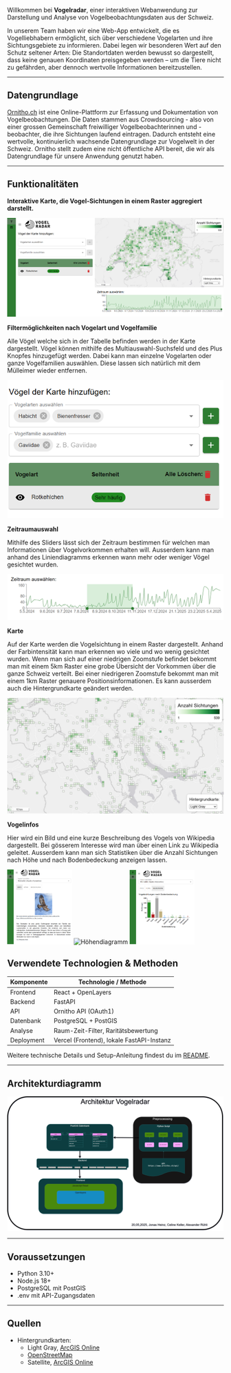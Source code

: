Willkommen bei **Vogelradar**, einer interaktiven Webanwendung zur Darstellung und Analyse von Vogelbeobachtungsdaten aus der Schweiz.  

In unserem Team haben wir eine Web-App entwickelt, die es Vogelliebhabern ermöglicht, sich über verschiedene Vogelarten und ihre Sichtungsgebiete zu informieren. Dabei legen wir besonderen Wert auf den Schutz seltener Arten: Die Standortdaten werden bewusst so dargestellt, dass keine genauen Koordinaten preisgegeben werden – um die Tiere nicht zu gefährden, aber dennoch wertvolle Informationen bereitzustellen.

<!-- <video width="100%" controls>
  <source src="assets/Demovideo.mp4" type="video/mp4">
</video> -->
---

## Datengrundlage
[Ornitho.ch](https://www.ornitho.ch) ist eine Online-Plattform zur Erfassung und Dokumentation von Vogelbeobachtungen. Die Daten stammen aus Crowdsourcing - also von einer grossen Gemeinschaft freiwilliger Vogelbeobachterinnen und -beobachter, die ihre Sichtungen laufend eintragen. Dadurch entsteht eine wertvolle, kontinuierlich wachsende Datengrundlage zur Vogelwelt in der Schweiz. Ornitho stellt zudem eine nicht öffentliche API bereit, die wir als Datengrundlage für unsere Anwendung genutzt haben. 

---

## Funktionalitäten

 
**Interaktive Karte, die Vogel-Sichtungen in einem Raster aggregiert darstellt.**

![Beispiel Screenshot](assets/all.png)

**Filtermöglichkeiten nach Vogelart und Vogelfamilie**

Alle Vögel welche sich in der Tabelle befinden werden in der Karte dargestellt. Vögel können mithilfe des Multiauswahl-Suchsfeld und des Plus Knopfes hinzugefügt werden. Dabei kann man einzelne Vogelarten oder ganze Vogelfamilien auswählen. Diese lassen sich natürlich mit dem Mülleimer wieder entfernen.

![Beispiel Screenshot](assets/Filter.png)

**Zeitraumauswahl**

Mithilfe des Sliders lässt sich der Zeitraum bestimmen für welchen man Informationen über Vogelvorkommen erhalten will. Ausserdem kann man anhand des Liniendiagramms erkennen wann mehr oder weniger Vögel gesichtet wurden.

![Beispiel Screenshot](assets/Timeline.png)

**Karte**

Auf der Karte werden die Vogelsichtung in einem Raster dargestellt. Anhand der Farbintensität kann man erkennen wo viele und wo wenig gesichtet wurden. Wenn man sich auf einer niedrigen Zoomstufe befindet bekommt man mit einem 5km Raster eine grobe Übersicht der Vorkommen über die ganze Schweiz verteilt. Bei einer niedrigeren Zoomstufe bekommt man  mit einem 1km Raster genauere Positionsinformationen. Es kann ausserdem auch die Hintergrundkarte geändert werden.

![Beispiel Screenshot](assets/zoom.png)

**Vogelinfos**

Hier wird ein Bild und eine kurze Beschreibung des Vogels von Wikipedia dargestellt. Bei gösserem Interesse wird man über einen Link zu Wikipedia geleitet.
Ausserdem kann man sich Statistiken über die Anzahl Sichtungen nach Höhe und nach Bodenbedeckung anzeigen lassen.

<p float="left">
  <img src="assets/Info.png" style="width: 30%;" title="Informationsanzeige" />
  <img src="assets/Höhe.png" style="width: 30%;" title="Höhendiagramm"/>
  <img src="assets/Bedeckung.png" style="width: 30%;" title="Bodenbedeckungsart" />
</p>

## Verwendete Technologien & Methoden

| Komponente | Technologie / Methode                     |
| ---------- | ----------------------------------------- |
| Frontend   | React + OpenLayers                        |
| Backend    | FastAPI                                   |
| API        | Ornitho API (OAuth1)                      |
| Datenbank  | PostgreSQL + PostGIS                      |
| Analyse    | Raum-Zeit-Filter, Raritätsbewertung       |
| Deployment | Vercel (Frontend), lokale FastAPI-Instanz |

Weitere technische Details und Setup-Anleitung findest du im [README](https://github.com/jonasheinz/BirdApp/blob/main/README.md).

---

## Architekturdiagramm

![Beispiel Screenshot](assets/Architektur.png)

---

## Voraussetzungen

- Python 3.10+
- Node.js 18+
- PostgreSQL mit PostGIS
- .env mit API-Zugangsdaten

---

## Quellen

- Hintergrundkarten:
  - Light Gray, [ArcGIS Online](https://server.arcgisonline.com/ArcGIS/rest/services/Canvas/World_Light_Gray_Base/MapServer/tile/{z}/{y}/{x}) 
  - [OpenStreetMap](https://tile.openstreetmap.org/{z}/{x}/{y}.png)
  - Satellite, [ArcGIS Online](https://server.arcgisonline.com/ArcGIS/rest/services/World_Imagery/MapServer/tile/{z}/{y}/{x})
